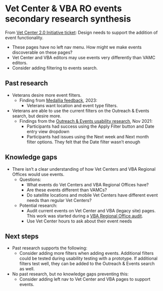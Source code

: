 # Vet Center & VBA RO events secondary research synthesis

From [Vet Center 2.0 Initiative ticket](https://github.com/department-of-veterans-affairs/va.gov-cms/issues/17661): Design needs to support the addition of event functionality.
- These pages have no left nav menu. How might we make events discoverable on these pages?
- Vet Center and VBA editors may use events very differently than VAMC editors.
- Consider adding filtering to events search.

## Past research
- Veterans desire more event filters.
     - Finding from [Medallia feedback](https://github.com/department-of-veterans-affairs/va.gov-team/blob/master/products/outreach-events/research/2023-medallia-feedback/outreach-events-medallia-summary.png), 2023:
          - Veterans want location and event type filters.
- Veterans are able to use the current filters on the Outreach & Events search, but desire more.
     - Findings from the [Outreach & Events usability research](https://github.com/department-of-veterans-affairs/va.gov-team/blob/master/products/outreach-events/research/2021-filtering-recurring-events/research-findings.md), Nov 2021:
          - Participants had success using the Apply Filter button and Date entry view
dropdown
          - Participants had issues using the Next week and Next month filter options. They
felt that the Date filter wasn’t enough

## Knowledge gaps
- There isn’t a clear understanding of how Vet Centers and VBA Regional Offices would use
events.
     - Questions:
          - What events do Vet Centers and VBA Regional Offices have?
          - Are these events different than VAMCs?
          - Do satellite locations and mobile Vet Centers have different event needs than
regular Vet Centers?
     - Potential research:
         - Audit current events on Vet Center and VBA (legacy site) pages. This work was
started during a [VBA Regional Office audit](https://app.mural.co/t/departmentofveteransaffairs9999/m/vagov6717/1660588245137/17e30f1f578bfeb51b90c051e7f5124e57a835e5?sender=u01810f3edbfc878c08be5925).
         - Use Vet Center hours to ask about their event needs

## Next steps
- Past research supports the following:
     - Consider adding more filters when adding events. Additional filters could be tested
during usability testing with a prototype. If additional filters test well, they can be added
to the Outreach & Events search as well.
- No past research, but no knowledge gaps preventing this:
     - Consider adding left nav to Vet Center and VBA pages to support events.
